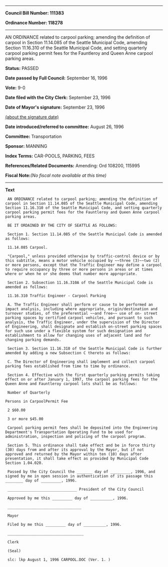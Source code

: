 

********

**Council Bill Number: 111383**
   
**Ordinance Number: 118278**
********

 AN ORDINANCE related to carpool parking; amending the definition of carpool in Section 11.14.085 of the Seattle Municipal Code, amending Section 11.16.310 of the Seattle Municipal Code, and setting quarterly carpool parking permit fees for the Fauntleroy and Queen Anne carpool parking areas.

**Status:** PASSED
   
**Date passed by Full Council:** September 16, 1996
   
**Vote:** 9-0
   
**Date filed with the City Clerk:** September 23, 1996
   
**Date of Mayor's signature:** September 23, 1996
   
[(about the signature date)](/~public/approvaldate.htm)
   
   
   
**Date introduced/referred to committee:** August 26, 1996
   
**Committee:** Transportation
   
**Sponsor:** MANNING
   
   
**Index Terms:** CAR-POOLS, PARKING, FEES

**References/Related Documents:** Amending: Ord 108200, 115995

**Fiscal Note:**_(No fiscal note available at this time)_

********

**Text**
   
```
 AN ORDINANCE related to carpool parking; amending the definition of carpool in Section 11.14.085 of the Seattle Municipal Code, amending Section 11.16.310 of the Seattle Municipal Code, and setting quarterly carpool parking permit fees for the Fauntleroy and Queen Anne carpool parking areas.

 BE IT ORDAINED BY THE CITY OF SEATTLE AS FOLLOWS:

 Section 1. Section 11.14.085 of the Seattle Municipal Code is amended as follows:

 11.14.085 Carpool.

 "Carpool," unless provided otherwise by traffic-control device or by this subtitle, means a motor vehicle occupied by ~~three (3)~~two (2) or more persons, except that the Traffic Engineer may define a carpool to require occupancy by three or more persons in areas or at times where or when he or she deems that number more appropriate.

 Section 2. Subsection 11.16.310A of the Seattle Municipal Code is amended as follows:

 11.16.310 Traffic Engineer - Carpool Parking

 A. The Traffic Engineer shall perform or cause to be performed an impact analysis, including where appropriate, origin/destination and turnover studies, of the preferential ~~and free~~ use of on- street parking spaces by certified carpool vehicles, and pursuant to such analysis, the Traffic Engineer, under the supervision of the Director of Engineering, shall designate and establish on-street parking spaces for such use under a flexible system for such designation and establishment to allow for changing uses of adjacent land and for changing parking demands.

 Section 3. Section 11.16.310 of the Seattle Municipal Code is further amended by adding a new Subsection C thereto as follows:

 C. The Director of Engineering shall implement and collect carpool parking fees established from time to time by ordinance.

 Section 4. Effective with the first quarterly parking permits taking effect on or after January 1, 1997, the carpool parking fees for the Queen Anne and Fauntleroy carpool lots shall be as follows:

 Number of Quarterly

Persons in CarpoolPermit Fee

 2 $60.00

 3 or more $45.00

 Carpool parking permit fees shall be deposited into the Engineering Department's Transportation Operating Fund to be used for administration, inspection and policing of the carpool program.

 Section 5. This ordinance shall take effect and be in force thirty (30) days from and after its approval by the Mayor, but if not approved and returned by the Mayor within ten (10) days after presentation, it shall take effect as provided by Municipal Code Section 1.04.020.

 Passed by the City Council the _______ day of _________, 1996, and signed by me in open session in authentication of its passage this ________ day of _________, 1996.

 _______________________________ President of the City Council

 Approved by me this _________ day of __________, 1996.

 _________________________________

 Mayor

 Filed by me this _________ day of __________, 1996.

 __________________________________

 Clerk

 (Seal)

 slc: lkp August 1, 1996 CARPOOL.DOC (Ver. 1. )

```
